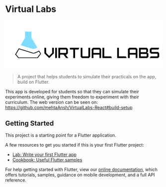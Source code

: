 # Virtual Labs
![Virtual Labs logo](images/logo.png)

>A project that helps students to simulate their practicals on the app, build on Flutter.

This app is developed for students so that they can simulate their experiments online, giving them freedom to experiment with their curriculum.
The web version can be seen on: https://github.com/mehtaAnsh/VirtualLabs-React#build-setup

## Getting Started

This project is a starting point for a Flutter application.

A few resources to get you started if this is your first Flutter project:

- [Lab: Write your first Flutter app](https://flutter.dev/docs/get-started/codelab)
- [Cookbook: Useful Flutter samples](https://flutter.dev/docs/cookbook)

For help getting started with Flutter, view our
[online documentation](https://flutter.dev/docs), which offers tutorials,
samples, guidance on mobile development, and a full API reference.
